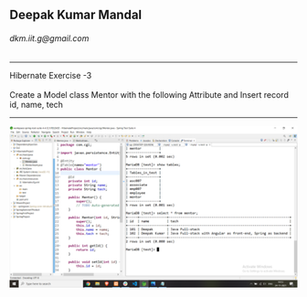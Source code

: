 <h2>Deepak Kumar Mandal</h2>
<h6>dkm.iit.g@gmail.com</h6>
<hr>
Hibernate Exercise -3<br><br>
Create a Model class Mentor with the following Attribute and Insert record<br>
 id, name, tech<br>
 <hr>
 <img src="1.png" alt="Result-Image">

